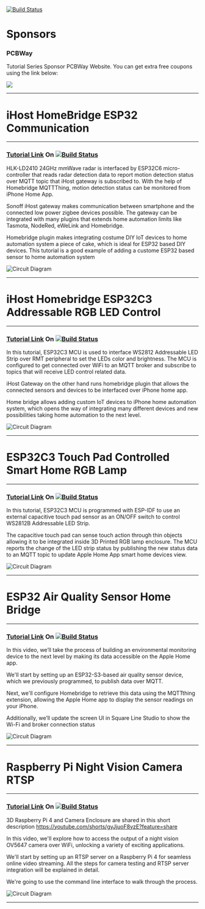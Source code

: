 [![Build Status](https://img.shields.io/badge/USEFUL%20ELECTRONICS-YOUTUBE-red)](https://www.youtube.com/user/wardzx1)

# Sponsors

### PCBWay
Tutorial Series Sponsor PCBWay Website. You can get extra free coupons using the link below:

[<img src="https://github.com/UsefulElectronics/esp32s3-lilygo-thmi-ryuw122/blob/main/pictures/pcbwaybanner.jpg">](https://www.pcbway.com/setinvite.aspx?inviteid=582640)

***
# iHost HomeBridge ESP32 Communication
***
### [Tutorial Link](https://youtu.be/xlB1Js3Wmus) On [![Build Status](https://img.shields.io/badge/YouTube-FF0000?style=for-the-badge&logo=youtube&logoColor=white)](https://www.youtube.com/wardzx1) 

HLK-LD2410 24GHz mmWave radar is interfaced by ESP32C6 micro-controller that reads radar detection data to report motion detection status over MQTT topic that iHost gateway is subscribed to. With the help of Homebridge MQTTThing, motion detection status can be monitored from iPhone Home App.

Sonoff iHost gateway makes communication between smartphone and the connected low power zigbee devices possible. The gateway can be integrated with many plugins that extends home automation limits like Tasmota, NodeRed, eWeLink and Homebridge.

Homebridge  plugin makes integrating costume DIY  IoT devices to home automation system a piece of cake, which is ideal for ESP32 based DIY devices. This tutorial is a good example of adding a custome ESP32 based sensor to home automation system

![Circuit Diagram](https://github.com/UsefulElectronics/homebridge-devices/blob/main/diagram/mmwave%20sensor%20integration.png)
***

# iHost Homebridge ESP32C3 Addressable RGB LED Control
***
### [Tutorial Link](https://youtu.be/fCnm0Ty2xtI) On [![Build Status](https://img.shields.io/badge/YouTube-FF0000?style=for-the-badge&logo=youtube&logoColor=white)](https://www.youtube.com/wardzx1) 

In this tutorial, ESP32C3 MCU is used to interface WS2812 Addressable LED Strip over RMT peripheral to set the LEDs color and brightness. The MCU is configured to get connected over WiFi to an MQTT broker and subscribe to topics that will receive LED control related data.

iHost Gateway on the other hand runs homebridge plugin that allows the connected sensors and devices to be interfaced over iPhone home app.

Home bridge allows adding custom IoT devices to iPhone home automation system, which opens the way of integrating many different devices and new possibilities taking home automation to the next level.

![Circuit Diagram](https://github.com/UsefulElectronics/homebridge-devices/blob/main/diagram/ws2812%20led%20strip.png)
***

# ESP32C3 Touch Pad Controlled Smart Home RGB Lamp
***
### [Tutorial Link](https://youtu.be/cZPYqAV8ZAE) On [![Build Status](https://img.shields.io/badge/YouTube-FF0000?style=for-the-badge&logo=youtube&logoColor=white)](https://www.youtube.com/wardzx1) 

In this tutorial, ESP32C3 MCU is programmed with ESP-IDF to use an external  capacitive touch pad sensor as an ON/OFF switch to control WS2812B Addressable LED Strip. 

The capacitive touch pad can sense touch action through thin objects allowing it to be integrated inside 3D Printed RGB lamp enclosure. The MCU reports the change of the LED strip status by publishing the new status data to an MQTT topic to update Apple Home App smart home devices view. 


![Circuit Diagram](https://github.com/UsefulElectronics/homebridge-devices/blob/main/diagram/TOUCH%20SENSOR.png)
***

# ESP32 Air Quality Sensor Home Bridge
***
### [Tutorial Link](https://youtu.be/J5-5pCDtE0o) On [![Build Status](https://img.shields.io/badge/YouTube-FF0000?style=for-the-badge&logo=youtube&logoColor=white)](https://www.youtube.com/wardzx1) 


In this video, we’ll take the process of building an environmental monitoring device to the next level by making its data accessible on the Apple Home app.

We'll start by setting up an ESP32-S3-based air quality sensor device, which we previously programmed, to publish data over MQTT.

Next, we'll configure Homebridge to retrieve this data using the MQTTthing extension, allowing the Apple Home app to display the sensor readings on your iPhone.

Additionally, we’ll update the screen UI in Square Line Studio to show the Wi-Fi and broker connection status 

![Circuit Diagram](https://github.com/UsefulElectronics/esp32s3-lilygo-thmi-st7789/blob/main/pictures/AIR%20QUALITY%20SENSOR%20GUI%20MQTT.png)
***

# Raspberry Pi Night Vision Camera RTSP
***
### [Tutorial Link](https://youtu.be/6BVIZXWzByg) On [![Build Status](https://img.shields.io/badge/YouTube-FF0000?style=for-the-badge&logo=youtube&logoColor=white)](https://www.youtube.com/wardzx1) 


3D Raspberry Pi 4 and Camera Enclosure are shared in this short description
https://youtube.com/shorts/gyJjuoF8yzE?feature=share

In this video, we'll explore how to access the output of a night vision OV5647 camera over WiFi, unlocking a variety of exciting applications.

We'll start by setting up an RTSP server on a Raspberry Pi 4 for seamless online video streaming. All the steps for camera testing and RTSP server integration will be explained in detail.

We're going to use the command line interface to walk through the process.

![Circuit Diagram](https://github.com/UsefulElectronics/homebridge-devices/blob/main/diagram/rtsp%20server.png)
***